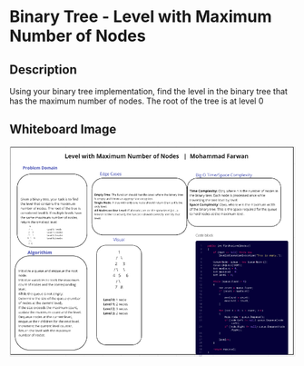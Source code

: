﻿# Binary Tree - Level with Maximum Number of Nodes


## Description

Using your binary tree implementation, find the level in the binary tree that has the maximum number of nodes. The root of the tree is at level 0

## Whiteboard Image

![Tree](./level.png)
